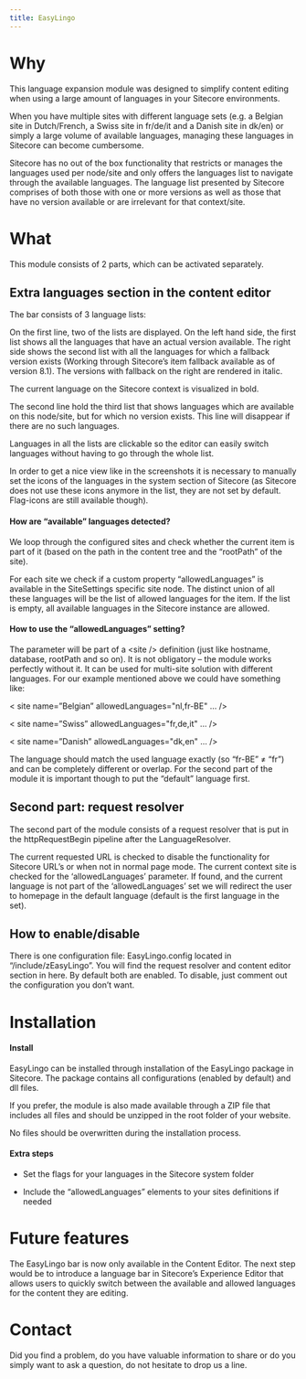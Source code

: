```yaml
---
title: EasyLingo
---
```


Why
===

This language expansion module was designed to simplify content editing
when using a large amount of languages in your Sitecore environments.

When you have multiple sites with different language sets (e.g. a
Belgian site in Dutch/French, a Swiss site in fr/de/it and a Danish site
in dk/en) or simply a large volume of available languages, managing
these languages in Sitecore can become cumbersome.

Sitecore has no out of the box functionality that restricts or manages
the languages used per node/site and only offers the languages list to
navigate through the available languages. The language list presented by
Sitecore comprises of both those with one or more versions as well as
those that have no version available or are irrelevant for that
context/site.

What
====

This module consists of 2 parts, which can be activated separately.

Extra languages section in the content editor
---------------------------------------------

The bar consists of 3 language lists:

On the first line, two of the lists are displayed. On the left hand
side, the first list shows all the languages that have an actual version
available. The right side shows the second list with all the languages
for which a fallback version exists (Working through Sitecore’s item
fallback available as of version 8.1). The versions with fallback on the
right are rendered in italic.

The current language on the Sitecore context is visualized in bold.

The second line hold the third list that shows languages which are
available on this node/site, but for which no version exists. This line
will disappear if there are no such languages.

Languages in all the lists are clickable
so the editor can easily switch languages without having to go through
the whole list.

In order to get a nice view like in the screenshots it is necessary to
manually set the icons of the languages in the system section of
Sitecore (as Sitecore does not use these icons anymore in the list, they
are not set by default. Flag-icons are still available though).

#### How are “available” languages detected?

We loop through the configured sites and check whether the current item
is part of it (based on the path in the content tree and the “rootPath”
of the site).

For each site we check if a custom property “allowedLanguages” is
available in the SiteSettings specific site node. The distinct union of
all these languages will be the list of allowed languages for the item.
If the list is empty, all available languages in the Sitecore instance
are allowed.

#### How to use the “allowedLanguages” setting?

The parameter will be part of a &lt;site /&gt; definition (just like
hostname, database, rootPath and so on). It is not obligatory – the
module works perfectly without it. It can be used for multi-site
solution with different languages. For our example mentioned above we
could have something like:

&lt; site name=”Belgian” allowedLanguages="nl,fr-BE" … /&gt;

&lt; site name=”Swiss” allowedLanguages="fr,de,it" … /&gt;

&lt; site name=”Danish” allowedLanguages="dk,en" … /&gt;

The language should match the used language exactly (so “fr-BE” ≠ “fr”)
and can be completely different or overlap. For the second part of the
module it is important though to put the “default” language first.

Second part: request resolver
-----------------------------

The second part of the module consists of a request resolver that is put
in the httpRequestBegin pipeline after the LanguageResolver.

The current requested URL is checked to disable the functionality for
Sitecore URL’s or when not in normal page mode. The current context site
is checked for the ‘allowedLanguages’ parameter. If found, and the
current language is not part of the ‘allowedLanguages’ set we will
redirect the user to homepage in the default language (default is the
first language in the set).

How to enable/disable
---------------------

There is one configuration file: EasyLingo.config located in
“/include/zEasyLingo”. You will find the request resolver and content
editor section in here. By default both are enabled. To disable, just
comment out the configuration you don’t want.

Installation
============

#### Install

EasyLingo can be installed through installation of the EasyLingo package
in Sitecore. The package contains all configurations (enabled by
default) and dll files.

If you prefer, the module is also made available through a ZIP file that
includes all files and should be unzipped in the root folder of your
website.

No files should be overwritten during the installation process.

#### Extra steps

-   Set the flags for your languages in the Sitecore system folder

-   Include the “allowedLanguages” elements to your sites definitions if
    needed

Future features
===============

The EasyLingo bar is now only available in the Content Editor. The next
step would be to introduce a language bar in Sitecore’s Experience
Editor that allows users to quickly switch between the available and
allowed languages for the content they are editing.

Contact
=======

Did you find a problem, do you have valuable information to share or do
you simply want to ask a question, do not hesitate to drop us a line.